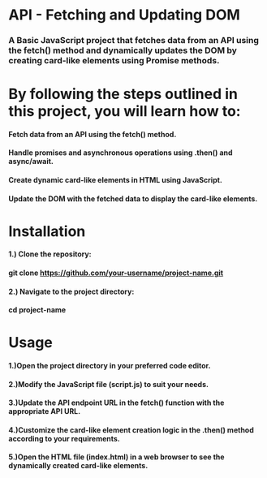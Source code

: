 # API - Fetching and Updating DOM
### A Basic JavaScript project that fetches data from an API using the fetch() method and dynamically updates the DOM by creating card-like elements using Promise methods.



# By following the steps outlined in this project, you will learn how to:
#### Fetch data from an API using the fetch() method.
#### Handle promises and asynchronous operations using .then() and async/await.
#### Create dynamic card-like elements in HTML using JavaScript.
#### Update the DOM with the fetched data to display the card-like elements.


# Installation

#### 1.) Clone the repository:
#### git clone https://github.com/your-username/project-name.git
#### 2.) Navigate to the project directory:
#### cd project-name

# Usage
#### 1.)Open the project directory in your preferred code editor.
#### 2.)Modify the JavaScript file (script.js) to suit your needs.
#### 3.)Update the API endpoint URL in the fetch() function with the appropriate API URL.
#### 4.)Customize the card-like element creation logic in the .then() method according to your requirements.
#### 5.)Open the HTML file (index.html) in a web browser to see the dynamically created card-like elements.
